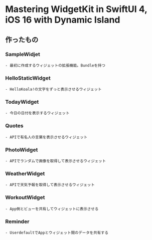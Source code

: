 # Mastering WidgetKit in SwiftUI 4, iOS 16 with Dynamic Island

## 作ったもの
### SampleWidjet
    - 最初に作成するウィジェットの拡張機能。Bundleを持つ
### HelloStaticWidget
    - HelloKoala!の文字をずっと表示させるウィジェット
### TodayWidget
    - 今日の日付を表示するウィジェット
### Quotes
    - APIで有名人の言葉を表示させるウィジェット
### PhotoWidget
    - APIでランダムで画像を取得して表示させるウィジェット
### WeatherWidget
    - APIで天気予報を取得して表示させるウィジェット
### WorkoutWidget
    - App側とビューを共有してウィジェットに表示させる
### Reminder
    - UserdefaultでAppとウィジェット間のデータを共有する